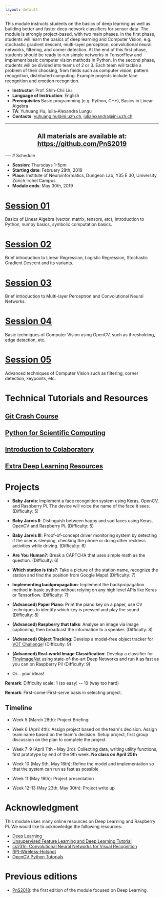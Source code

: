 ```yaml
---
layout: default
---
```


This module instructs students on the basics of deep learning as well as building better and faster deep network classifiers for sensor data. The module is strongly project-based, with two main phases. In the first phase, students will learn the basics of deep learning and Computer Vision, e.g. stochastic gradient descent, multi-layer perceptron, convolutional neural networks, filtering, and corner detection. At the end of this first phase, students should be ready to run simple networks in TensorFlow and implement basic computer vision methods in Python. In the second phase, students will be divided into teams of 2 or 3. Each team will tackle a problem of their choosing, from fields such as computer vision, pattern recognition, distributed computing. Example projects include face recognition and emotion recognition.

+ __Instructor__: Prof. Shih-Chii Liu
+ __Language of Instruction__: English
+ __Prerequisites__ Basic programming (e.g. Python, C++), Basics in Linear Algebra
+ __TA__: Yuhuang Hu, Iulia-Alexandra Lungu
+ __Contacts__: yuhuang.hu@ini.uzh.ch, iulialexandra@ini.uzh.ch

---
<div>
<h2 align="center">
    All materials are available at: <a href="https://github.com/PnS2019">https://github.com/PnS2019</a>
</h2>
</div>
---
# Schedule

+ __Session__: Thursdays 1-5pm
+ __Starting date__: February 28th, 2019
+ __Place__: Institute of Neuroinformatics, Dungeon Lab, Y35 E 30, University Zürich Irchel Campus
+ __Module ends__: May 30th, 2019

# [Session 01](./session_01.md)
Basics of Linear Algebra (vector, matrix, tensors, etc), Introduction to Python, numpy basics, symbolic computation basics.

# [Session 02](./session_02.md)
Brief introduction to Linear Regression, Logistic Regression, Stochastic Gradient Descent and its variants.

# [Session 03](./session_03.md)
Brief introduction to Multi-layer Perceptron and Convolutional Neural Networks.

# [Session 04](./session_04.md)
Basic techniques of Computer Vision using OpenCV, such as thresholding, edge detection, etc.

# [Session 05](./session_05.md)
Advanced techniques of Computer Vision such as filtering, corner detection, keypoints, etc.

# Technical Tutorials and Resources

## [Git Crash Course](./git-intro.md)

## [Python for Scientific Computing](./python-sc.md)

## [Introduction to Colaboratory](./colab-intro.md)

## [Extra Deep Learning Resources](./dl-res.md)

# Projects

+ __Baby Jarvis__: Implement a face recognition system using Keras, OpenCV, and Raspberry Pi. The device will voice the name of the face it sees. (Difficulty: 5)

+ __Baby Jarvis II__: Distinguish between happy and sad faces using Keras, OpenCV and Raspberry Pi. (Difficulty: 5)

+ __Baby Jarvis III__: Proof-of-concept driver monitoring system by detecting if the user is sleeping, checking the phone or doing other reckless activities while driving. (Difficulty: 6)

+ __Are You Human?__: Break a CAPTCHA that uses simple math as the question. (Difficulty: 6)

+ __Which station is this?__: Take a picture of the station name, recognize the
station and find the position from Google Maps! (Difficulty: 7)

+ __Implementing backpropagation__: Implement the backpropagation method in basic python without relying on any high level APIs like Keras or Tensorflow. (Difficulty: 7)

+ __(Advanced) Paper Piano__: Print the piano key on a paper, use CV techniques to identify which key is pressed and play the sound. (Difficulty: 8)

+ __(Advanced) Raspberry that talks__: Analyse an image via image captioning, then broadcast the information to a speaker. (Difficulty: 8)

+ __(Advanced) Object Tracking__: Develop a model-free object tracker for [VOT Challenge](http://www.votchallenge.net/vot2017/index.html)! (Difficulty: 9)

+ __(Advanced) Real-world Image Classification__: Develop a classifier for [TinyImageNet](https://tiny-imagenet.herokuapp.com/) using state-of-the-art Deep Networks and run it as fast as you can on Raspberry Pi! (Difficulty: 9)

+ Or... your ideas!

__Remark__: Difficulty scale: 1 (so easy) -- 10 (way too hard)

__Remark__: First-come-First-serve basis in selecting project.

## Timeline

+ Week 5 (March 28th): Project Briefing

+ Week 6 (April 4th): Assign project based on the team's decision. Assign team name based on the team's decision. Setup project, first group discussion on the plan to complete the project.

+ Week 7-9 (April 11th - May 2rd): Collecting data, writing utility functions, first prototype by end of the 9th week. __No class on April 25th__

+ Week 10 (May 9th, May 16th): Refine the model and implementation so that the system can run as fast as possible

+ Week 11 (May 16th): Project presentation

+ Week 12-13 (May 23th, May 30th): Project write up

# Acknowledgment

This module uses many online resources on Deep Learning and Raspberry Pi.
We would like to acknowledge the following resources:

+ [Deep Learning](http://www.deeplearningbook.org/)
+ [Unsupervised Feature Learning and Deep Learning Tutorial](http://ufldl.stanford.edu/tutorial/)
+ [cs231n: Convolutional Neural Networks for Visual Recognition](http://cs231n.github.io/)
+ [RPI-Wireless-Hotspot](https://github.com/unixabg/RPI-Wireless-Hotspot)
+ [OpenCV Python Tutorials](http://opencv-python-tutroals.readthedocs.io/en/latest/py_tutorials/py_tutorials.html)

# Previous editions

+ [PnS2018](https://pns2018.github.io/): the first edition of the module focused on Deep Learning.
